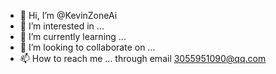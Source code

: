 - 👋 Hi, I’m @KevinZoneAi
- 👀 I’m interested in ...
- 🌱 I’m currently learning ...
- 💞️ I’m looking to collaborate on ...
- 📫 How to reach me ... through email 3055951090@qq.com

<!---
KevinZoneAi/KevinZoneAi is a ✨ special ✨ repository because its `README.md` (this file) appears on your GitHub profile.
You can click the Preview link to take a look at your changes.
--->
